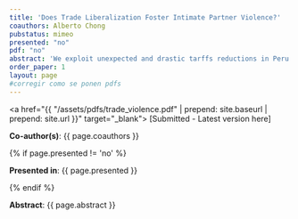 ```yaml
---
title: 'Does Trade Liberalization Foster Intimate Partner Violence?'
coauthors: Alberto Chong
pubstatus: mimeo
presented: "no"
pdf: "no"
abstract: 'We exploit unexpected and drastic tarffs reductions in Peru during the 2000s. We find that in districts where male employment was more vulnerable to these reductions, we observe a statistically significant increase in intimate partner violence with respect to less vulnerable districts. Our results are robust to falsification, placebo, and permutation tests, initial conditions, con ation of past and current shocks, migration, and intermediate inputs considerations. Our findings are consistent with the theory of exposure whereby increased physical interaction in the household, for instance due to unemployment, may result in increased domestic violence and may be furthered triggered by alcohol consumption.'
order_paper: 1
layout: page
#corregir como se ponen pdfs
---
```

<a href="{{ "/assets/pdfs/trade_violence.pdf" | prepend: site.baseurl | prepend: site.url }}" target="_blank"> [Submitted - Latest version here] </a>
<p><b>Co-author(s)</b>: {{ page.coauthors }} </p>
{% if page.presented != 'no' %}
<p><b>Presented in</b>: {{ page.presented }} </p>
{% endif %}

<div class ="text"><p><b>Abstract</b>: {{ page.abstract }} </p></div>

